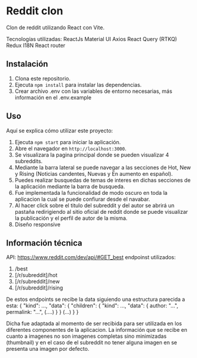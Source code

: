 # Reddit clon

Clon de reddit utilizando React con Vite.

Tecnologías utilizadas:
ReactJs
Material UI
Axios
React Query (RTKQ)
Redux
I18N
React router

## Instalación

1. Clona este repositorio.
2. Ejecuta `npm install` para instalar las dependencias.
3. Crear archivo .env con las variables de entorno necesarias, más información en el .env.example

## Uso

Aquí se explica cómo utilizar este proyecto:

1. Ejecuta `npm start` para iniciar la aplicación.
2. Abre el navegador en `http://localhost:3000`.
3. Se visualizara la pagina principal donde se pueden visualizar 4 subreddits.
4. Mediante la barra lateral se puede navegar a las secciones de Hot, New y Rising (Noticias candentes, Nuevas y En aumento en español).
5. Puedes realizar busquedas de temas de interes en dichas secciones de la aplicación mediante la barra de busqueda.
6. Fue implementada la funcionalidad de modo oscuro en toda la aplicacion la cual se puede confiurar desde el navabar.
7. Al hacer click sobre el titulo del subreddit y del autor se abrirá un pastaña redirigiendo al sitio oficial de reddit donde se puede visualizar la publicación y el perfil de autor de la misma.
8. Diseño responsive

## Información técnica

API: https://www.reddit.com/dev/api/#GET_best
endpoinst utilizados:

1. /best
2. [/r/subreddit]/hot
3. [/r/subreddit]/new
4. [/r/subreddit]/rising

De estos endpoints se recibe la data siguiendo una estructura parecida a esta:
{
"kind": ...,
"data": {
"children": {
"kind": ...,
"data": {
author: "...",
permalink: "...",
(....)
}
}
(...)
}
}

Dicha fue adaptada al momento de ser recibida para ser utilizada en los diferentes componentes de la aplicacion. La información que se recibe en cuanto a imagenes no son imagenes completas sino minimizadas (thumbnail) y en el caso de el subreddit no tener alguna imagen en se presenta una imagen por defecto.
